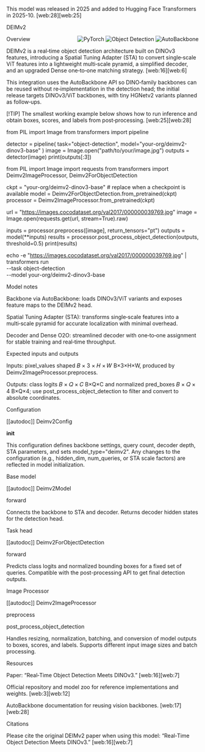 <!--Copyright 2025 The HuggingFace Team. Licensed under the Apache License, Version 2.0 (the "License"); you may not use this file except in compliance with the License. You may obtain a copy of the License at http://www.apache.org/licenses/LICENSE-2.0 Unless required by applicable law or agreed to in writing, software distributed under the License is distributed on an "AS IS" BASIS, WITHOUT WARRANTIES OR CONDITIONS OF ANY KIND, either express or implied. See the License for the specific language governing permissions and limitations under the License. ⚠️ Note that this file is in Markdown but contains specific syntax for our doc-builder (similar to MDX) that may not be rendered properly in your Markdown viewer. -->

This model was released in 2025 and added to Hugging Face Transformers in 2025-10. [web:28][web:25]

DEIMv2
<div style="float: right;"> <div class="flex flex-wrap space-x-1"> <img alt="PyTorch" src="https://img.shields.io/badge/PyTorch-DE3412?style=flat&logo=pytorch&logoColor=white"> <img alt="Object Detection" src="https://img.shields.io/badge/Object%20Detection-0ea5e9?style=flat"> <img alt="AutoBackbone" src="https://img.shields.io/badge/AutoBackbone-16a34a?style=flat"> </div> </div>
Overview

DEIMv2 is a real‑time object detection architecture built on DINOv3 features, introducing a Spatial Tuning Adapter (STA) to convert single‑scale ViT features into a lightweight multi‑scale pyramid, a simplified decoder, and an upgraded Dense one‑to‑one matching strategy. [web:16][web:6]

This integration uses the AutoBackbone API so DINO‑family backbones can be reused without re‑implementation in the detection head; the initial release targets DINOv3/ViT backbones, with tiny HGNetv2 variants planned as follow‑ups.

[!TIP]
The smallest working example below shows how to run inference and obtain boxes, scores, and labels from post‑processing. [web:25][web:28]

<hfoptions id="usage"> <hfoption id="Pipeline">

from PIL import Image
from transformers import pipeline

detector = pipeline(
    task="object-detection",
    model="your-org/deimv2-dinov3-base"
)
image = Image.open("path/to/your/image.jpg")
outputs = detector(image)
print(outputs[:3])

</hfoption> <hfoption id="AutoModel">

from PIL import Image
import requests
from transformers import Deimv2ImageProcessor, Deimv2ForObjectDetection

ckpt = "your-org/deimv2-dinov3-base" # replace when a checkpoint is available
model = Deimv2ForObjectDetection.from_pretrained(ckpt)
processor = Deimv2ImageProcessor.from_pretrained(ckpt)

url = "https://images.cocodataset.org/val2017/000000039769.jpg"
image = Image.open(requests.get(url, stream=True).raw)

inputs = processor.preprocess([image], return_tensors="pt")
outputs = model(**inputs)
results = processor.post_process_object_detection(outputs, threshold=0.5)
print(results)

</hfoption> <hfoption id="transformers CLI">

echo -e "https://images.cocodataset.org/val2017/000000039769.jpg" | transformers run \
--task object-detection \
--model your-org/deimv2-dinov3-base

</hfoption> </hfoptions>
Model notes

Backbone via AutoBackbone: loads DINOv3/ViT variants and exposes feature maps to the DEIMv2 head.

Spatial Tuning Adapter (STA): transforms single‑scale features into a multi‑scale pyramid for accurate localization with minimal overhead.

Decoder and Dense O2O: streamlined decoder with one‑to‑one assignment for stable training and real‑time throughput.

Expected inputs and outputs

Inputs: pixel_values shaped 
𝐵
×
3
×
𝐻
×
𝑊
B×3×H×W, produced by Deimv2ImageProcessor.preprocess.

Outputs: class logits 
𝐵
×
𝑄
×
𝐶
B×Q×C and normalized pred_boxes 
𝐵
×
𝑄
×
4
B×Q×4; use post_process_object_detection to filter and convert to absolute coordinates.

Configuration

[[autodoc]] Deimv2Config

__init__

This configuration defines backbone settings, query count, decoder depth, STA parameters, and sets model_type="deimv2". Any changes to the configuration (e.g., hidden_dim, num_queries, or STA scale factors) are reflected in model initialization.

Base model

[[autodoc]] Deimv2Model

forward

Connects the backbone to STA and decoder. Returns decoder hidden states for the detection head.

Task head

[[autodoc]] Deimv2ForObjectDetection

forward

Predicts class logits and normalized bounding boxes for a fixed set of queries. Compatible with the post-processing API to get final detection outputs.

Image Processor

[[autodoc]] Deimv2ImageProcessor

preprocess

post_process_object_detection

Handles resizing, normalization, batching, and conversion of model outputs to boxes, scores, and labels. Supports different input image sizes and batch processing.

Resources

Paper: “Real‑Time Object Detection Meets DINOv3.” [web:16][web:7]

Official repository and model zoo for reference implementations and weights. [web:3][web:12]

AutoBackbone documentation for reusing vision backbones. [web:17][web:28]

Citations

Please cite the original DEIMv2 paper when using this model: “Real‑Time Object Detection Meets DINOv3.” [web:16][web:7]